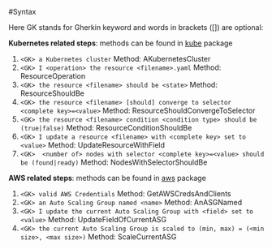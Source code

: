 #Syntax

Here GK stands for Gherkin keyword and words in brackets ([]) are optional:

**Kubernetes related steps**: methods can be found in [kube](https://godoc.org/github.com/keikoproj/kubedog/pkg/kubernetes) package
1. 	`<GK> a Kubernetes cluster`
	Method: AKubernetesCluster
2.	`<GK> I <operation> the resource <filename>.yaml`
	Method: ResourceOperation
3.	`<GK> the resource <filename> should be <state>`
	Method: ResourceShouldBe
4.	`<GK> the resource <filename> [should] converge to selector <complete key>=<value>`
	Method: ResourceShouldConvergeToSelector
5.	`<GK> the resource <filename> condition <condition type> should be (true|false)`
	Method: ResourceConditionShouldBe
6.	`<GK> I update a resource <filename> with <complete key> set to <value>`
	Method: UpdateResourceWithField
7.	`<GK>  <number of> nodes with selector <complete key>=<value> should be (found|ready)`
	Method: NodesWithSelectorShouldBe

**AWS related steps**: methods can be found in [aws](https://godoc.org/github.com/keikoproj/kubedog/pkg/aws) package
1.	`<GK> valid AWS Credentials`
	Method: GetAWSCredsAndClients
2.	`<GK> an Auto Scaling Group named <name>`
	Method: AnASGNamed
3.	`<GK> I update the current Auto Scaling Group with <field> set to <value>`
	Method: UpdateFieldOfCurrentASG
4.	`<GK> the current Auto Scaling Group is scaled to (min, max) = (<min size>, <max size>)`
	Method: ScaleCurrentASG